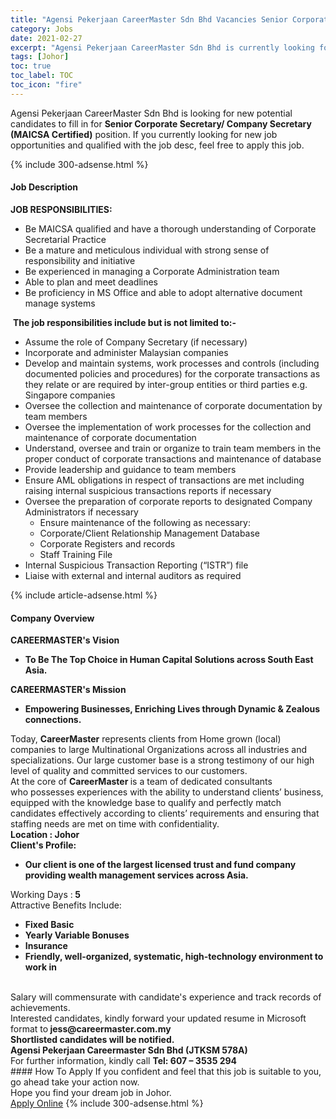 ```yaml
---
title: "Agensi Pekerjaan CareerMaster Sdn Bhd Vacancies Senior Corporate Secretary/ Company Secretary (MAICSA Certified)" 
category: Jobs 
date: 2021-02-27 
excerpt: "Agensi Pekerjaan CareerMaster Sdn Bhd is currently looking for suitable person to fill in the Senior Corporate Secretary/ Company Secretary (MAICSA Certified) which based in Johor" 
tags: [Johor] 
toc: true 
toc_label: TOC 
toc_icon: "fire" 
--- 
```


<p>Agensi Pekerjaan CareerMaster Sdn Bhd is looking for new potential candidates to fill in for <b>Senior Corporate Secretary/ Company Secretary (MAICSA Certified)</b> position. If you currently looking for new job opportunities and qualified with the job desc, feel free to apply this job.
</p>{% include 300-adsense.html %} 
<div><div><h4>Job Description</h4></div><div><div><span><div><div><strong>JOB RESPONSIBILITIES:</strong><ul><li>Be MAICSA qualified and have a thorough understanding of Corporate Secretarial Practice</li><li>Be a mature and meticulous individual with strong sense of responsibility and initiative</li><li>Be experienced in managing a Corporate Administration team</li><li>Able to plan and meet deadlines&#160;</li><li>Be proficiency in MS Office and able to adopt alternative document manage systems</li></ul>&#160;<strong>The job responsibilities include but is not limited to:-</strong><ul><li>Assume the role of Company Secretary (if necessary)</li><li>Incorporate and administer Malaysian companies</li><li>Develop and maintain systems, work processes and controls (including documented policies and procedures) for the corporate transactions as they relate or are required by inter-group entities or third parties e.g. Singapore companies</li><li>Oversee the collection and maintenance of corporate documentation by team members</li><li>Oversee the implementation of work processes for the collection and maintenance of corporate documentation</li><li>Understand, oversee and train or organize to train team members in&#160;the proper&#160;conduct of corporate transactions and maintenance of database&#160;</li><li>Provide leadership and guidance to team members</li><li>Ensure AML obligations in respect of transactions are met including raising internal suspicious transactions reports if necessary</li><li>Oversee the preparation of corporate reports to designated Company Administrators if necessary<ul><li>Ensure maintenance of the following as necessary:</li><li>Corporate/Client Relationship Management Database</li><li>Corporate Registers and records</li><li>Staff Training File</li></ul></li><li>Internal Suspicious Transaction Reporting (&#8220;ISTR&#8221;) file</li><li>Liaise with external and internal auditors as required</li></ul></div></div></span></div></div></div> 
{% include article-adsense.html %} 
<div><div><h4>Company Overview</h4></div><div><div><span><div><div><div><div><strong>CAREERMASTER's&#160;</strong><strong>V</strong><strong>ision</strong></div><ul><li><strong>To Be The Top Choice in Human Capital Solutions across South East Asia.</strong></li></ul><div><strong>CAREERMASTER's Mission</strong></div><ul><li><strong>Empowering Businesses, Enriching Lives through Dynamic &amp; Zealous connections.</strong></li></ul><div>Today,&#160;<strong>CareerMaster</strong>&#160;represents clients from Home grown (local) companies to large Multinational Organizations across all industries&#160;and specializations. Our large customer base is a strong testimony of our high level of quality and committed services to our customers.</div><div>At the core of&#160;<strong>CareerMaster&#160;</strong>is a team of dedicated consultants who&#160;possesses experiences with the ability&#160;to understand clients&#8217; business, equipped with the knowledge base to qualify and perfectly match candidates effectively according to clients&#8217; requirements and ensuring that staffing needs are met on time with confidentiality.&#160;</div></div><div><div><div><strong>Location : Johor</strong></div><div><strong>Client's Profile:</strong></div><ul><li><strong>Our client is one of the largest licensed trust and fund company providing wealth management services across Asia.</strong></li></ul><div>Working Days :<strong>&#160;5</strong></div><div>Attractive Benefits Include:</div><ul><li><strong>Fixed Basic</strong></li><li><strong>Yearly Variable Bonuses</strong></li><li><strong>Insurance</strong></li><li><strong>Friendly, well-organized, systematic, high-technology environment to work in</strong></li></ul><div><strong>&#8203;</strong></div></div><div>Salary will commensurate with candidate's experience and track records of achievements.<br>Interested candidates, kindly forward your updated resume in Microsoft format to<strong>&#160;jess@careermaster.com.my</strong><div><strong>Shortlisted candidates will be notified.</strong></div><div><strong>Agensi Pekerjaan Careermaster Sdn Bhd (JTKSM 578A)</strong><br>For further information, kindly call&#160;<strong>Tel: 607 &#8211; 3535 294</strong></div></div></div></div></div></span></div></div></div> 
#### How To Apply 
If you confident and feel that this job is suitable to you, go ahead take your action now. <br/> 
Hope you find your dream job in Johor. <br/> 
<a href="https://www.jobstreet.com.my/en/job/senior-corporate-secretary-company-secretary-maicsa-certified-4492774?jobId=jobstreet-my-job-4492774&" class="btn btn--info" target="_blank" rel="nofollow noopenner">Apply Online</a> 
{% include 300-adsense.html %} 